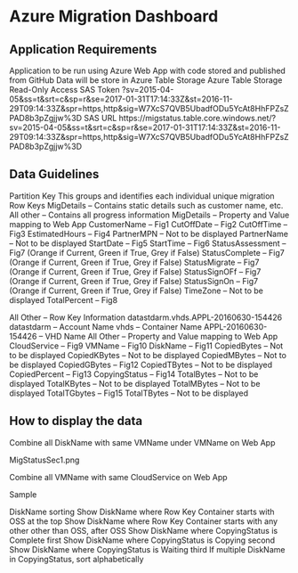 <h1>Azure Migration Dashboard</h1>
<h2>Application Requirements</h2>
Application to be run using Azure Web App with code stored and published from GitHub
Data will be store in Azure Table Storage
Azure Table Storage Read-Only Access
SAS Token
?sv=2015-04-05&ss=t&srt=c&sp=r&se=2017-01-31T17:14:33Z&st=2016-11-29T09:14:33Z&spr=https,http&sig=W7XcS7QVB5UbadfODu5YcAt8HhFPZsZPAD8b3pZgjjw%3D
SAS URL
https://migstatus.table.core.windows.net/?sv=2015-04-05&ss=t&srt=c&sp=r&se=2017-01-31T17:14:33Z&st=2016-11-29T09:14:33Z&spr=https,http&sig=W7XcS7QVB5UbadfODu5YcAt8HhFPZsZPAD8b3pZgjjw%3D
<h2>Data Guidelines</h2>
Partition Key
This groups and identifies each individual unique migration
Row Keys
MigDetails – Contains static details such as customer name, etc.
All other – Contains all progress information
MigDetails – Property and Value mapping to Web App
CustomerName – Fig1
CutOffDate – Fig2
CutOffTime – Fig3
EstimatedHours – Fig4
PartnerMPN – Not to be displayed
PartnerName – Not to be displayed
StartDate – Fig5
StartTime – Fig6
StatusAssessment – Fig7 (Orange if Current, Green if True, Grey if False)
StatusComplete – Fig7 (Orange if Current, Green if True, Grey if False)
StatusMigrate – Fig7 (Orange if Current, Green if True, Grey if False)
StatusSignOFf – Fig7 (Orange if Current, Green if True, Grey if False)
StatusSignOn – Fig7 (Orange if Current, Green if True, Grey if False)
TimeZone – Not to be displayed
TotalPercent – Fig8

All Other – Row Key Information
datastdarm.vhds.APPL-20160630-154426
datastdarm – Account Name
vhds – Container Name
APPL-20160630-154426 – VHD Name
All Other – Property and Value mapping to Web App
CloudService – Fig9
VMName – Fig10
DiskName – Fig11
CopiedBytes – Not to be displayed
CopiedKBytes – Not to be displayed
CopiedMBytes – Not to be displayed
CopiedGBytes – Fig12
CopiedTBytes – Not to be displayed 
CopiedPercent – Fig13
CopyingStatus – Fig14
TotalBytes – Not to be displayed
TotalKBytes – Not to be displayed
TotalMBytes – Not to be displayed
TotalTGbytes – Fig15
TotalTBytes – Not to be displayed
<h2>How to display the data</h2>
Combine all DiskName with same VMName under VMName on Web App

<img>MigStatusSec1.png</img>

Combine all VMName with same CloudService on Web App

Sample

DiskName sorting
Show DiskName where Row Key Container starts with OSS at the top
Show DiskName where Row Key Container starts with any other other than OSS, after OSS
Show DiskName where CopyingStatus is Complete first
Show DiskName where CopyingStatus is Copying second
Show DiskName where CopyingStatus is Waiting third
If multiple DiskName in CopyingStatus, sort alphabetically

